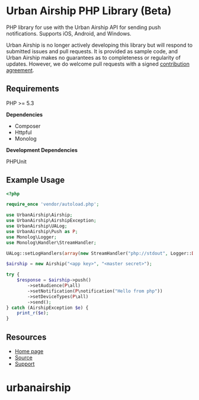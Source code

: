Urban Airship PHP Library (Beta)
================================
PHP library for use with the Urban Airship API for sending push notifications. Supports iOS, Android, and Windows.

Urban Airship is no longer actively developing this library but will respond to submitted issues and pull requests. It is provided as sample code, and Urban Airship makes no guarantees as to completeness or regularity of updates. However, we do welcome pull requests with a signed [contribution agreement](http://urbanairship.com/legal/contribution-agreement/).

Requirements
------------

PHP >= 5.3

**Dependencies**

- Composer
- Httpful
- Monolog

**Development Dependencies**

PHPUnit

Example Usage
-------------

```php
<?php

require_once 'vendor/autoload.php';

use UrbanAirship\Airship;
use UrbanAirship\AirshipException;
use UrbanAirship\UALog;
use UrbanAirship\Push as P;
use Monolog\Logger;
use Monolog\Handler\StreamHandler;

UALog::setLogHandlers(array(new StreamHandler("php://stdout", Logger::DEBUG)));

$airship = new Airship("<app key>", "<master secret>");

try {
    $response = $airship->push()
        ->setAudience(P\all)
        ->setNotification(P\notification("Hello from php"))
        ->setDeviceTypes(P\all)
        ->send();
} catch (AirshipException $e) {
    print_r($e);
}
```

Resources
---------

- [Home page](http://docs.urbanairship.com/reference/libraries/php/)
- [Source](https://github.com/urbanairship/php-library2)
- [Support](http://support.urbanairship.com/)
# urbanairship
